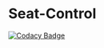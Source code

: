 # Seat-Control
[![Codacy Badge](https://api.codacy.com/project/badge/Grade/6d1aea31994448f39f43462c7ba02fb8)](https://app.codacy.com/app/praveen-ab/Seat-Control?utm_source=github.com&utm_medium=referral&utm_content=praveen-ab/Seat-Control&utm_campaign=Badge_Grade_Settings)